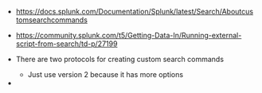 - https://docs.splunk.com/Documentation/Splunk/latest/Search/Aboutcustomsearchcommands
- https://community.splunk.com/t5/Getting-Data-In/Running-external-script-from-search/td-p/27199

- There are two protocols for creating custom search commands
  - Just use version 2 because it has more options

- 
